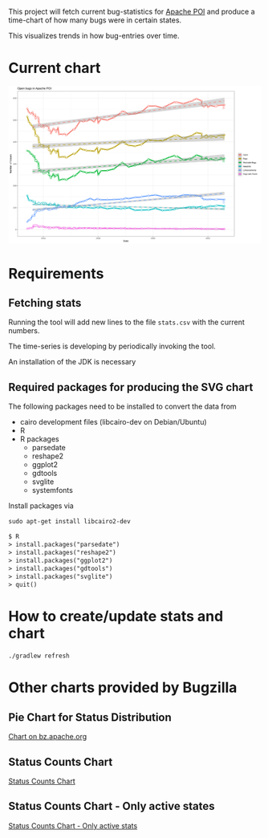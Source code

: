 This project will fetch current bug-statistics for [Apache POI](https://poi.apache.org/) and produce a time-chart of how many bugs were in certain states.

This visualizes trends in how bug-entries over time.

# Current chart

![Latest chart](/stats.svg)

# Requirements

## Fetching stats

Running the tool will add new lines to the file `stats.csv` with the current numbers. 

The time-series is developing by periodically invoking the tool.

An installation of the JDK is necessary

## Required packages for producing the SVG chart

The following packages need to be installed to convert the data from 
* cairo development files (libcairo-dev on Debian/Ubuntu)
* R
* R packages
    * parsedate
    * reshape2
    * ggplot2
    * gdtools
    * svglite
    * systemfonts

Install packages via 

```
sudo apt-get install libcairo2-dev
```

```
$ R
> install.packages("parsedate")
> install.packages("reshape2")
> install.packages("ggplot2")
> install.packages("gdtools")
> install.packages("svglite")
> quit()
```

# How to create/update stats and chart

```
./gradlew refresh
```

# Other charts provided by Bugzilla

## Pie Chart for Status Distribution

[Chart on bz.apache.org](https://bz.apache.org/bugzilla/report.cgi?z_axis_field=&format=pie&x_axis_field=bug_status&x_labels_vertical=1&no_redirect=1&query_format=report-graph&short_desc_type=allwordssubstr&short_desc=&product=POI&longdesc_type=allwordssubstr&longdesc=&bug_file_loc_type=allwordssubstr&bug_file_loc=&keywords_type=allwords&keywords=&bug_id=&bug_id_type=anyexact&votes=&votes_type=greaterthaneq&emailtype1=substring&email1=&emailtype2=substring&email2=&emailtype3=substring&email3=&chfieldvalue=&chfieldfrom=&chfieldto=Now&j_top=AND&f0=OP&j0=AND&f1=OP&j2=AND&f3=CP&f4=CP&f5=noop&o5=noop&v5=&action=wrap)

## Status Counts Chart

[Status Counts Chart](https://bz.apache.org/bugzilla/reports.cgi?product_id=39&datasets=UNCONFIRMED&datasets=NEW&datasets=ASSIGNED&datasets=REOPENED&datasets=NEEDINFO&datasets=RESOLVED&datasets=VERIFIED&datasets=CLOSED&datasets=FIXED&datasets=INVALID&datasets=WONTFIX&datasets=LATER&datasets=REMIND&datasets=DUPLICATE&datasets=WORKSFORME&datasets=MOVED&datasets=CLOSED&datasets=INFORMATIONPROVIDED)

## Status Counts Chart - Only active states

[Status Counts Chart - Only active stats](https://bz.apache.org/bugzilla/reports.cgi?product_id=39&datasets=UNCONFIRMED&datasets=NEW&datasets=ASSIGNED&datasets=REOPENED&datasets=NEEDINFO)

